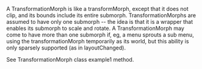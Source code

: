 A TransformationMorph is like a transformMorph, except that it does not clip, and its bounds include its entire submorph.  TransformationMorphs are assumed to have only one submorph -- the idea is that it is a wrapper that enables its submorph to scale and rotate.  A TransformationMorph may come to have more than one submorph if, eg, a menu sprouts a sub menu, using the transformationMorph temporarily as its world, but this ability is only sparsely supported (as in layoutChanged).See TransformationMorph class example1 method.